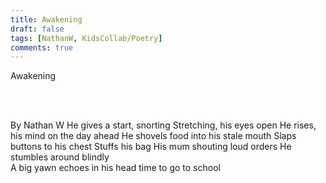 ```yaml
---
title: Awakening
draft: false
tags: [NathanW, KidsCollab/Poetry]
comments: true
---
```



Awakening

<br></br>

By Nathan W
He gives a start, snorting
Stretching, his eyes open
He rises, his mind on the day ahead
He shovels food into his stale mouth
Slaps buttons to his chest
Stuffs his bag
His mum shouting loud orders
He stumbles around blindly  
A big yawn echoes in his head
time to go to school
